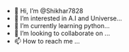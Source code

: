 - 👋 Hi, I’m @Shikhar7828
- 👀 I’m interested in A.I and Universe...
- 🌱 I’m currently learning python...
- 💞️ I’m looking to collaborate on ...
- 📫 How to reach me ...

<!---
Shikhar7828/Shikhar7828 is a ✨ special ✨ repository because its `README.md` (this file) appears on your GitHub profile.
You can click the Preview link to take a look at your changes.
--->
